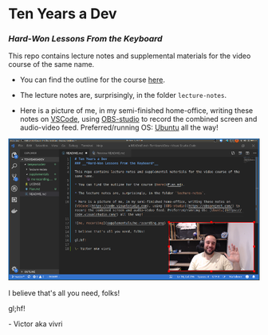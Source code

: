 # Ten Years a Dev
### __*Hard-Won Lessons From the Keyboard*__

This repo contains lecture notes and supplemental materials for the video course of the same name.

* You can find the outline for the course [here](Plan.md).

* The lecture notes are, surprisingly, in the folder `lecture-notes`.

* Here is a picture of me, in my semi-finished home-office, writing these notes on [VSCode](https://code.visualstudio.com), using [OBS-studio](https://obsproject.com/) to record the combined screen and audio-video feed. Preferred/running OS: [Ubuntu](https://code.visualstudio.com/) all the way!

![me, recording](supplementals/me-recording.png)
 
I believe that's all you need, folks!

gl;hf!

\- Victor aka vivri